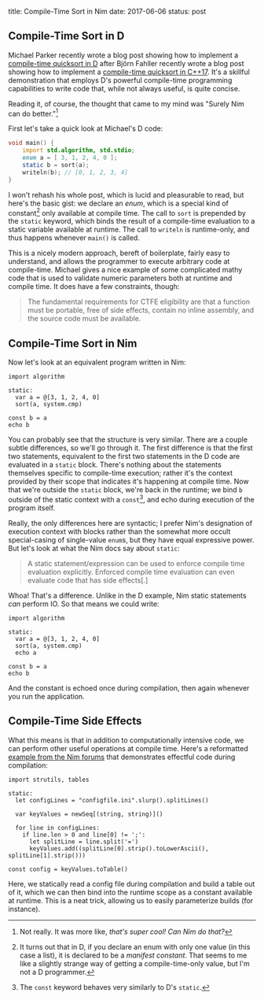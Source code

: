title: Compile-Time Sort in Nim
date: 2017-06-06
status: post

## Compile-Time Sort in D

Michael Parker recently wrote a blog post showing how to implement a [compile-time quicksort in D][D] after Björn Fahller recently wrote a blog post showing how to implement a [compile-time quicksort in C++17][C]. It's a skillful demonstration that employs D's powerful compile-time programming capabilities to write code that, while not always useful, is quite concise.

[D]: https://dlang.org/blog/2017/06/05/compile-time-sort-in-d/
[C]: http://playfulprogramming.blogspot.kr/2017/06/constexpr-quicksort-in-c17.html

Reading it, of course, the thought that came to my mind was "Surely Nim can do better."[^1]

First let's take a quick look at Michael's D code:

```D
void main() {
    import std.algorithm, std.stdio;
    enum a = [ 3, 1, 2, 4, 0 ];
    static b = sort(a);
    writeln(b); // [0, 1, 2, 3, 4]
}
```

I won't rehash his whole post, which is lucid and pleasurable to read, but here's the basic gist: we declare an *enum*, which is a special kind of constant[^2] only available at compile time. The call to `sort` is prepended by the `static` keyword, which binds the result of a compile-time evaluation to a static variable available at runtime. The call to `writeln` is runtime-only, and thus happens whenever `main()` is called.

[^1]: Not really. It was more like, *that's super cool! Can Nim do that?*

[^2]: It turns out that in D, if you declare an enum with only one value (in this case a list), it is declared to be a *manifest constant*. That seems to me like a slightly strange way of getting a compile-time-only value, but I'm not a D programmer.

This is a nicely modern approach, bereft of boilerplate, fairly easy to understand, and allows the programmer to execute arbitrary code at compile-time. Michael gives a nice example of some complicated mathy code that is used to validate numeric parameters both at runtime and compile time. It does have a few constraints, though: 

> The fundamental requirements for CTFE eligibility are that a function must be portable, free of side effects, contain no inline assembly, and the source code must be available. 

## Compile-Time Sort in Nim

Now let's look at an equivalent program written in Nim:

```nimrod
import algorithm

static:
  var a = @[3, 1, 2, 4, 0]
  sort(a, system.cmp)

const b = a
echo b
```

You can probably see that the structure is very similar. There are a couple subtle differences, so we'll go through it. The first difference is that the first two statements, equivalent to the first two statements in the D code are evaluated in a `static` block. There's nothing about the statements themselves specific to compile-time execution; rather it's the context provided by their scope that indicates it's happening at compile time. Now that we're outside the `static` block, we're back in the runtime; we bind `b` outside of the static context with a `const`[^3], and echo during execution of the program itself.

[^3]: The `const` keyword behaves very similarly to D's `static`.

Really, the only differences here are syntactic; I prefer Nim's designation of execution context with blocks rather than the somewhat more occult special-casing of single-value `enum`s, but they have equal expressive power. But let's look at what the Nim docs say about `static`:

> A static statement/expression can be used to enforce compile time evaluation explicitly. Enforced compile time evaluation can even evaluate code that has side effects[.]

Whoa! That's a difference. Unlike in the D example, Nim static statements *can* perform IO. So that means we could write:

```nimrod
import algorithm

static:
  var a = @[3, 1, 2, 4, 0]
  sort(a, system.cmp)
  echo a

const b = a
echo b
```

And the constant is echoed once during compilation, then again whenever you run the application.

## Compile-Time Side Effects

What this means is that in addition to computationally intensive code, we can perform other useful operations at compile time. Here's a reformatted [example from the Nim forums][forums] that demonstrates effectful code during compilation:

```nimrod
import strutils, tables

static:
  let configLines = "configfile.ini".slurp().splitLines()

  var keyValues = newSeq[(string, string)]()

  for line in configLines:
    if line.len > 0 and line[0] != ';':
      let splitLine = line.split('=')
      keyValues.add((splitLine[0].strip().toLowerAscii(), splitLine[1].strip()))

const config = keyValues.toTable()
```

[forums]: https://forum.nim-lang.org/t/2708

Here, we statically read a config file during compilation and build a table out of it, which we can then bind into the runtime scope as a constant available at runtime. This is a neat trick, allowing us to easily parameterize builds (for instance).
